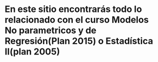 # En este sitio encontrarás todo lo relacionado con el curso Modelos No parametricos y de Regresión(Plan 2015) o Estadística II(plan 2005)
